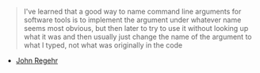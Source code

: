> I've learned that a good way to name command line arguments for software tools is to implement the argument under whatever name seems most obvious, but then later to try to use it without looking up what it was and then usually just change the name of the argument to what I typed, not what was originally in the code

- [John Regehr](https://mastodon.social/@regehr/111727130556542222)
